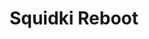 ---
slug: squidki-reboot
title: Squidki Reboot
description: "Squidki Reboot is an exciting online game. Play for free directly in your browser!"
icon: /images/new_mods/Sprunki Reboot.png
url: https://wowtbc.net/sprunkin/sprunki-reboot/index.html
previewImage: /images/new_mods/Sprunki Reboot.png
type: new mods

# SEO配置
seo:
  title: "Squidki Reboot - Play Free Online Game | Fun Browser Games"
  description: "Squidki Reboot - Play this fun online game for free in your browser. No download required!"
  ogImage: "/images/new_mods/Sprunki Reboot.png"
  keywords: "squidki-reboot, online game, browser game, free game, new mods game, play online"

videoUrls:
  - https://www.youtube.com/embed/example1
  - https://www.youtube.com/embed/example2

whyPlay:
  title: "Why Play Squidki Reboot?"
  items:
    - "Immersive Gameplay: Squidki Reboot offers an engaging and immersive gaming experience that will keep you entertained for hours"
    - "Challenging Levels: Test your skills with increasingly difficult challenges and obstacles"
    - "Beautiful Graphics: Enjoy stunning visuals and smooth animations that bring the game world to life"
    - "Regular Updates: New content and features are added regularly to keep the game fresh and exciting"
    - "Free to Play: Experience all the fun without spending a penny"
    - "Community Features: Connect with other players, share strategies, and compete for high scores"
    - "Cross-Platform: Play on any device with a web browser, no downloads required"

features:
  title: "Key Features of Squidki Reboot"
  image: "/images/new_mods/Sprunki Reboot.png"
  items:
    - "Intuitive Controls: Easy to learn controls make Squidki Reboot accessible for players of all skill levels"
    - "Multiple Game Modes: Enjoy various gameplay options that provide different challenges and experiences"
    - "Character Customization: Personalize your gaming experience with unique characters and items"
    - "Achievement System: Complete special tasks to earn rewards and recognition"
    - "Leaderboards: Compete with players worldwide and see who can achieve the highest scores"

characteristics:
  title: "Game Characteristics"
  image: "/images/new_mods/Sprunki Reboot.png"
  items:
    - "Genre: New mods game with elements of strategy and skill"
    - "Difficulty: Suitable for both casual gamers and those seeking a challenge"
    - "Play Time: Quick sessions or extended gameplay, depending on your preference"
    - "Art Style: Vibrant and engaging visuals that enhance the gaming experience"
    - "Sound Design: Immersive audio that complements the gameplay perfectly"

info: "Squidki Reboot is an exciting online game that offers players a unique and engaging gaming experience. With its intuitive controls, stunning visuals, and challenging gameplay, Squidki Reboot provides hours of entertainment for players of all ages and skill levels. Whether you're looking for a quick gaming session during a break or an extended play session, Squidki Reboot delivers an immersive experience that will keep you coming back for more. The game features multiple levels of increasing difficulty, ensuring that players are constantly challenged as they progress. With regular updates adding new content and features, Squidki Reboot remains fresh and exciting, providing endless entertainment options for its growing community of players."

howToPlayIntro: "Welcome to Squidki Reboot! This guide will walk you through the basics and help you master the game. Whether you're a beginner or looking to improve your skills, these tips and instructions will enhance your gaming experience."

howToPlaySteps:
  - title: "Getting Started"
    description: "Begin your Squidki Reboot adventure by familiarizing yourself with the controls. Use your keyboard or mouse to navigate through the game interface. The tutorial will guide you through the basic mechanics and help you understand the objectives."
  - title: "Understanding the Objectives"
    description: "In Squidki Reboot, your main goal is to progress through levels by completing specific objectives. Each level presents unique challenges that require different strategies and approaches."
  - title: "Mastering the Controls"
    description: "Practice using the controls to improve your precision and reaction time. Squidki Reboot requires quick reflexes and strategic thinking to overcome obstacles and defeat opponents."
  - title: "Utilizing Power-ups"
    description: "Collect power-ups throughout the game to enhance your abilities and overcome difficult challenges. Each power-up offers unique advantages that can be crucial for success."
  - title: "Developing Strategies"
    description: "As you progress in Squidki Reboot, develop effective strategies for different scenarios. Analyze patterns, anticipate challenges, and adapt your approach to maximize your performance."

faq:
  title: "Frequently Asked Questions about Squidki Reboot"
  items:
    - question: "Is Squidki Reboot free to play?"
      answer: "Yes, Squidki Reboot is completely free to play directly in your web browser. No downloads or purchases are required to enjoy the full game experience."
    - question: "Can I play Squidki Reboot on mobile devices?"
      answer: "Yes, Squidki Reboot is optimized for both desktop and mobile play. You can enjoy the game on any device with a web browser and internet connection."
    - question: "Are there any in-game purchases?"
      answer: "While Squidki Reboot is free to play, there may be optional in-game purchases available for cosmetic items or additional features that don't affect core gameplay."
    - question: "How often is Squidki Reboot updated?"
      answer: "The developers regularly update Squidki Reboot with new content, features, and improvements based on player feedback and game performance."
    - question: "Can I play Squidki Reboot offline?"
      answer: "Currently, Squidki Reboot requires an internet connection to play as it's a browser-based online game."
    - question: "Is Squidki Reboot suitable for children?"
      answer: "Yes, Squidki Reboot is designed to be family-friendly and suitable for players of all ages."
    - question: "How do I report bugs or issues?"
      answer: "If you encounter any problems while playing Squidki Reboot, you can report them through the game's support page or contact the developers directly through their website."
    - question: "Still Have Questions?"
      answer: "If you have additional questions about Squidki Reboot that aren't covered in this FAQ, please visit our support center or contact our customer service team for assistance."
---